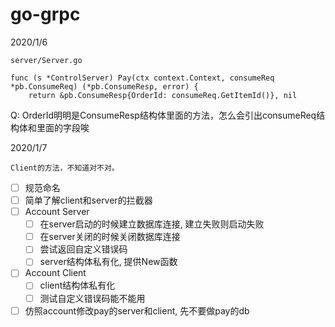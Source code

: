 # go-grpc
2020/1/6
```
server/Server.go

func (s *ControlServer) Pay(ctx context.Context, consumeReq *pb.ConsumeReq) (*pb.ConsumeResp, error) {
	return &pb.ConsumeResp{OrderId: consumeReq.GetItemId()}, nil
 ```
 Q: OrderId明明是ConsumeResp结构体里面的方法，怎么会引出consumeReq结构体和里面的字段唉

2020/1/7
```
Client的方法，不知道对不对。
```

- [ ] 规范命名
- [ ] 简单了解client和server的拦截器
- [ ] Account Server
  - [ ] 在server启动的时候建立数据库连接, 建立失败则启动失败
  - [ ] 在server关闭的时候关闭数据库连接
  - [ ] 尝试返回自定义错误码
  - [ ] server结构体私有化, 提供New函数
- [ ] Account Client
  - [ ] client结构体私有化
  - [ ] 测试自定义错误码能不能用
- [ ] 仿照account修改pay的server和client, 先不要做pay的db